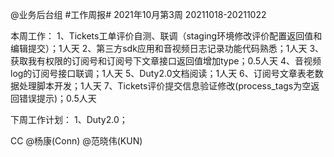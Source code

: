 @业务后台组 #工作周报#
2021年10月第3周 20211018-20211022

本周工作：
1、Tickets工单评价自测、联调（staging环境修改评价配置返回值和编辑提交）；1人天
2、第三方sdk应用和音视频日志记录功能代码熟悉；1人天
3、获取我有权限的订阅号和订阅号下文章接口返回值增加type；0.5人天
4、音视频log的订阅号接口联调；1人天
5、Duty2.0文档阅读；1人天
6、订阅号文章表老数据处理脚本开发；1人天
7、Tickets评价提交信息验证修改(process_tags为空返回错误提示)；0.5人天

下周工作计划：
1、Duty2.0；

CC @杨康(Conn) @范晓伟(KUN) 
